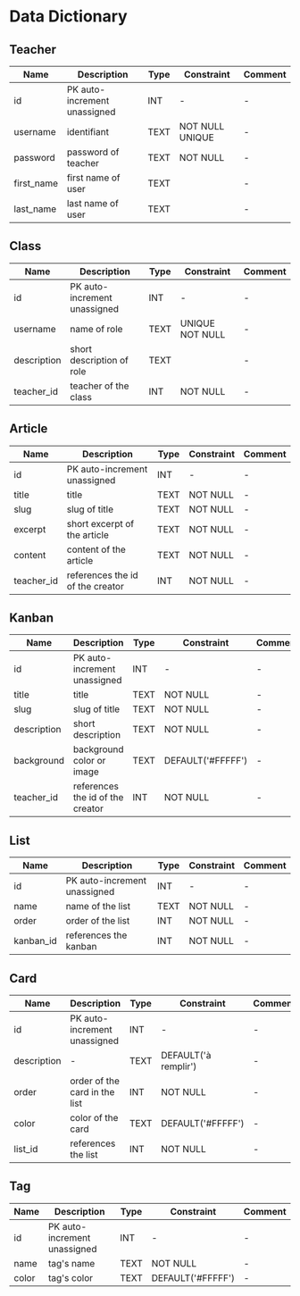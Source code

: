 # Data Dictionary

## Teacher

|Name|Description|Type|Constraint|Comment|
|-|-|-|-|-|
|id|PK auto-increment unassigned| INT |-| -|
|username|identifiant|TEXT|NOT NULL UNIQUE|-|
|password|password of teacher|TEXT|NOT NULL|-|
|first_name|first name of user|TEXT||-|
|last_name|last name of user|TEXT||-|

## Class

|Name|Description|Type|Constraint|Comment|
|-|-|-|-|-|
|id|PK auto-increment unassigned| INT |-| -|
| username |name of role|TEXT|UNIQUE NOT NULL|-|
|description|short description of role|TEXT||-|
|teacher_id|teacher of the class|INT|NOT NULL|-|

## Article

|Name|Description|Type|Constraint|Comment|
|-|-|-|-|-|
|id|PK auto-increment unassigned| INT |-| -|
|title|title|TEXT|NOT NULL|-|
|slug|slug of title|TEXT|NOT NULL|-|
|excerpt|short excerpt of the article|TEXT|NOT NULL|-|
|content|content of the article|TEXT|NOT NULL|-|
|teacher_id|references the id of the creator|INT| NOT NULL|-|

## Kanban

|Name|Description|Type|Constraint|Comment|
|-|-|-|-|-|
|id|PK auto-increment unassigned| INT |-| -|
|title|title|TEXT|NOT NULL|-|
|slug|slug of title|TEXT|NOT NULL|-|
|description|short description|TEXT|NOT NULL|-|
|background|background color or image | TEXT|DEFAULT('#FFFFF')|-|
|teacher_id|references the id of the creator|INT| NOT NULL|-|

## List

|Name|Description|Type|Constraint|Comment|
|-|-|-|-|-|
|id|PK auto-increment unassigned| INT |-| -|
|name|name of the list|TEXT|NOT NULL|-|
|order|order of the list|INT|NOT NULL|-|
|kanban_id|references the kanban|INT|NOT NULL|-|


## Card

|Name|Description|Type|Constraint|Comment|
|-|-|-|-|-|
|id|PK auto-increment unassigned| INT |-| -|
|description|-|TEXT|DEFAULT('à remplir')|-|
|order|order of the card in the list|INT|NOT NULL|-|
|color| color of the card|TEXT|DEFAULT('#FFFFF')|-|
|list_id|references the list|INT|NOT NULL|-|

## Tag

|Name|Description|Type|Constraint|Comment|
|-|-|-|-|-|
|id|PK auto-increment unassigned| INT |-| -|
|name|tag's name|TEXT|NOT NULL|-|
|color|tag's color|TEXT|DEFAULT('#FFFFF')|-|
